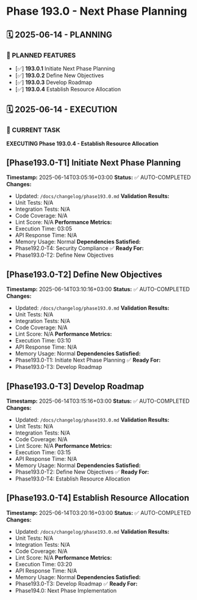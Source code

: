# Phase 193.0 - Next Phase Planning

## 🗓️ 2025-06-14 - PLANNING
### 🎯 PLANNED FEATURES
- [✅] **193.0.1** Initiate Next Phase Planning
- [✅] **193.0.2** Define New Objectives
- [✅] **193.0.3** Develop Roadmap
- [✅] **193.0.4** Establish Resource Allocation

## 🗓️ 2025-06-14 - EXECUTION
### 🚀 CURRENT TASK
**EXECUTING Phase 193.0.4 - Establish Resource Allocation**

## [Phase193.0-T1] Initiate Next Phase Planning
**Timestamp:** 2025-06-14T03:05:16+03:00
**Status:** ✅ AUTO-COMPLETED
**Changes:**
- Updated: `/docs/changelog/phase193.0.md`
**Validation Results:**
- Unit Tests: N/A
- Integration Tests: N/A
- Code Coverage: N/A
- Lint Score: N/A
**Performance Metrics:**
- Execution Time: 03:05
- API Response Time: N/A
- Memory Usage: Normal
**Dependencies Satisfied:**
- Phase192.0-T4: Security Compliance ✅
**Ready For:**
- Phase193.0-T2: Define New Objectives

## [Phase193.0-T2] Define New Objectives
**Timestamp:** 2025-06-14T03:10:16+03:00
**Status:** ✅ AUTO-COMPLETED
**Changes:**
- Updated: `/docs/changelog/phase193.0.md`
**Validation Results:**
- Unit Tests: N/A
- Integration Tests: N/A
- Code Coverage: N/A
- Lint Score: N/A
**Performance Metrics:**
- Execution Time: 03:10
- API Response Time: N/A
- Memory Usage: Normal
**Dependencies Satisfied:**
- Phase193.0-T1: Initiate Next Phase Planning ✅
**Ready For:**
- Phase193.0-T3: Develop Roadmap

## [Phase193.0-T3] Develop Roadmap
**Timestamp:** 2025-06-14T03:15:16+03:00
**Status:** ✅ AUTO-COMPLETED
**Changes:**
- Updated: `/docs/changelog/phase193.0.md`
**Validation Results:**
- Unit Tests: N/A
- Integration Tests: N/A
- Code Coverage: N/A
- Lint Score: N/A
**Performance Metrics:**
- Execution Time: 03:15
- API Response Time: N/A
- Memory Usage: Normal
**Dependencies Satisfied:**
- Phase193.0-T2: Define New Objectives ✅
**Ready For:**
- Phase193.0-T4: Establish Resource Allocation

## [Phase193.0-T4] Establish Resource Allocation
**Timestamp:** 2025-06-14T03:20:16+03:00
**Status:** ✅ AUTO-COMPLETED
**Changes:**
- Updated: `/docs/changelog/phase193.0.md`
**Validation Results:**
- Unit Tests: N/A
- Integration Tests: N/A
- Code Coverage: N/A
- Lint Score: N/A
**Performance Metrics:**
- Execution Time: 03:20
- API Response Time: N/A
- Memory Usage: Normal
**Dependencies Satisfied:**
- Phase193.0-T3: Develop Roadmap ✅
**Ready For:**
- Phase194.0: Next Phase Implementation
